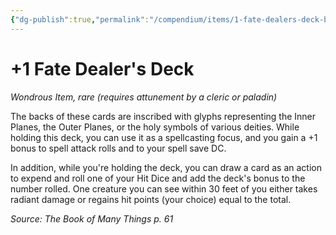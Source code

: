 ```yaml
---
{"dg-publish":true,"permalink":"/compendium/items/1-fate-dealers-deck-bmt/","tags":["compendium/src/5e/bmt","item/attunement/required","item/rarity/rare","item/wondrous"]}
---
```


# +1 Fate Dealer's Deck
*Wondrous Item, rare (requires attunement by a cleric or paladin)*  


The backs of these cards are inscribed with glyphs representing the Inner Planes, the Outer Planes, or the holy symbols of various deities. While holding this deck, you can use it as a spellcasting focus, and you gain a +1 bonus to spell attack rolls and to your spell save DC.

In addition, while you're holding the deck, you can draw a card as an action to expend and roll one of your Hit Dice and add the deck's bonus to the number rolled. One creature you can see within 30 feet of you either takes radiant damage or regains hit points (your choice) equal to the total.

*Source: The Book of Many Things p. 61*